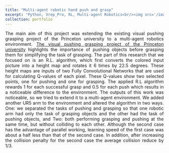 ```yaml
---
title: "Multi-agent robotic hand push and grasp"
excerpt: "Python, Vrep_Pro, RL, Multi-agent Robotics<br/><img src='/images/height.png' class="center">"
collection: portfolio
---
```

<p align="justify"> The main aim of this project was extending the existing visual pushing grasping project of the Princeton university to a multi-agent robotics environment.
<a href="https://vpg.cs.princeton.edu/">The visual pushing grasping project of the Princeton university</a> highlights the importance of pushing objects before grasping them for simplifying the task of grasping. The part of this research that we focused on 
is an R.L. algorithm, which first converts the colored input picture into a height map and rotates it 6 times by 22.5 degrees. These height maps are inputs of two 
Fully Convolutional Networks that are used for calculating Q-values of each pixel. These Q-values show two selected points, one for pushing and one for grasping. The applied R.L algorithm rewards 1 for each successful grasp and 0.5 for each push which results in a noticeable difference to the environment. The outputs of this work was noticeable, so we tried to extend it to a multi-agent environment. 
We added another UR5 arm to the environment and altered the algorithm in two ways. One: we separated the tasks of pushing and grasping so that one robotic arm had only the task of grasping objects and the other had the task of pushing objects, and Two: both performing grasping and pushing at the same time, but without colliding to each other. Although the second case has the advantage of parallel working, learning speed of the first case was about a half less than that of the second case. In addition, after increasing the collision penalty for the second case the average collision reduce by 1/3. </p>